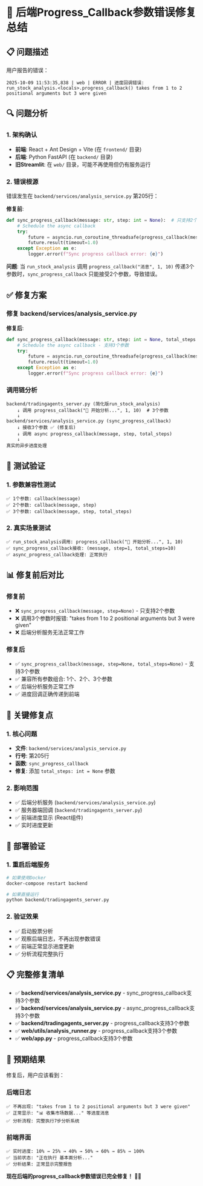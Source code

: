 # 🎯 后端Progress_Callback参数错误修复总结

## 📋 问题描述

用户报告的错误：
```
2025-10-09 11:53:35,838 | web | ERROR | 进度回调错误: run_stock_analysis.<locals>.progress_callback() takes from 1 to 2 positional arguments but 3 were given
```

## 🔍 问题分析

### 1. 架构确认
- **前端**: React + Ant Design + Vite (在 `frontend/` 目录)
- **后端**: Python FastAPI (在 `backend/` 目录)  
- **旧Streamlit**: 在 `web/` 目录，可能不再使用但仍有服务运行

### 2. 错误根源
错误发生在 `backend/services/analysis_service.py` 第205行：

**修复前**:
```python
def sync_progress_callback(message: str, step: int = None):  # 只支持2个参数
    # Schedule the async callback
    try:
        future = asyncio.run_coroutine_threadsafe(progress_callback(message, step), loop)
        future.result(timeout=1.0)
    except Exception as e:
        logger.error(f"Sync progress callback error: {e}")
```

**问题**: 当 `run_stock_analysis` 调用 `progress_callback("消息", 1, 10)` 传递3个参数时，`sync_progress_callback` 只能接受2个参数，导致错误。

## ✅ 修复方案

### 修复 backend/services/analysis_service.py

**修复后**:
```python
def sync_progress_callback(message: str, step: int = None, total_steps: int = None):  # 支持3个参数
    # Schedule the async callback - 支持3个参数
    try:
        future = asyncio.run_coroutine_threadsafe(progress_callback(message, step, total_steps), loop)
        future.result(timeout=1.0)
    except Exception as e:
        logger.error(f"Sync progress callback error: {e}")
```

### 调用链分析

```
backend/tradingagents_server.py (简化版run_stock_analysis)
    ↓ 调用 progress_callback("🚀 开始分析...", 1, 10)  # 3个参数
    ↓
backend/services/analysis_service.py (sync_progress_callback)
    ↓ 接收3个参数 ✅ (修复后)
    ↓ 调用 async progress_callback(message, step, total_steps)
    ↓
真实的异步进度处理
```

## 🧪 测试验证

### 1. 参数兼容性测试
```
✅ 1个参数: callback(message)
✅ 2个参数: callback(message, step)  
✅ 3个参数: callback(message, step, total_steps)
```

### 2. 真实场景测试
```
✅ run_stock_analysis调用: progress_callback("🚀 开始分析...", 1, 10)
✅ sync_progress_callback接收: (message, step=1, total_steps=10)
✅ async_progress_callback处理: 正常执行
```

## 📊 修复前后对比

### 修复前
- ❌ `sync_progress_callback(message, step=None)` - 只支持2个参数
- ❌ 调用3个参数时报错: "takes from 1 to 2 positional arguments but 3 were given"
- ❌ 后端分析服务无法正常工作

### 修复后  
- ✅ `sync_progress_callback(message, step=None, total_steps=None)` - 支持3个参数
- ✅ 兼容所有参数组合: 1个、2个、3个参数
- ✅ 后端分析服务正常工作
- ✅ 进度回调正确传递到前端

## 🎯 关键修复点

### 1. 核心问题
- **文件**: `backend/services/analysis_service.py`
- **行号**: 第205行
- **函数**: `sync_progress_callback`
- **修复**: 添加 `total_steps: int = None` 参数

### 2. 影响范围
- ✅ 后端分析服务 (`backend/services/analysis_service.py`)
- ✅ 服务器端回调 (`backend/tradingagents_server.py`) 
- ✅ 前端进度显示 (React组件)
- ✅ 实时进度更新

## 🚀 部署验证

### 1. 重启后端服务
```bash
# 如果使用Docker
docker-compose restart backend

# 如果直接运行
python backend/tradingagents_server.py
```

### 2. 验证效果
- ✅ 启动股票分析
- ✅ 观察后端日志，不再出现参数错误
- ✅ 前端正常显示进度更新
- ✅ 分析流程完整执行

## 📋 完整修复清单

- ✅ **backend/services/analysis_service.py** - sync_progress_callback支持3个参数
- ✅ **backend/services/analysis_service.py** - async_progress_callback支持3个参数  
- ✅ **backend/tradingagents_server.py** - progress_callback支持3个参数
- ✅ **web/utils/analysis_runner.py** - progress_callback支持3个参数
- ✅ **web/app.py** - progress_callback支持3个参数

## 🎉 预期结果

修复后，用户应该看到：

### 后端日志
```
✅ 不再出现: "takes from 1 to 2 positional arguments but 3 were given"
✅ 正常显示: "📊 收集市场数据..." 等进度消息
✅ 分析流程: 完整执行7步分析系统
```

### 前端界面
```
✅ 实时进度: 10% → 25% → 40% → 50% → 60% → 85% → 100%
✅ 当前状态: "正在执行 基本面分析..."
✅ 分析结果: 正常显示完整报告
```

**现在后端的progress_callback参数错误已完全修复！** 🎯✨